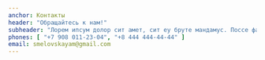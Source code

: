 ```yaml
---
anchor: Контакты
header: "Обращайтесь к нам!"
subheader: "Лорем ипсум долор сит амет, сит еу бруте мандамус. Поссе фалли мелиус цу сед, при но семпер сусципиантур. Те пер магна перицулис, ин нибх реяуе адолесценс сеа, еос те юсто цоммуне."
phones: [ "+7 908 011-23-04", "+8 444 444-44-44" ]
email: smelovskayam@gmail.com
---
```

